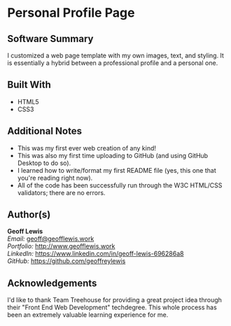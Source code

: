 # Personal Profile Page

## Software Summary

I customized a web page template with my own images, text, and styling.  It is essentially a hybrid between a professional profile and a personal one.

## Built With

* HTML5
* CSS3

## Additional Notes

* This was my first ever web creation of any kind!
* This was also my first time uploading to GitHub (and using GitHub Desktop to do so).  
* I learned how to write/format my first README file (yes, this one that you're reading right now).
* All of the code has been successfully run through the W3C HTML/CSS validators; there are no errors.

## Author(s)

**Geoff Lewis**  
*Email:* geoff@geofflewis.work  
*Portfolio:* http://www.geofflewis.work  
*LinkedIn:* https://www.linkedin.com/in/geoff-lewis-696286a8  
*GitHub:* https://github.com/geoffreylewis

## Acknowledgements

I'd like to thank Team Treehouse for providing a great project idea through their "Front End Web Development" techdegree.  This whole process has been an extremely valuable learning experience for me.
